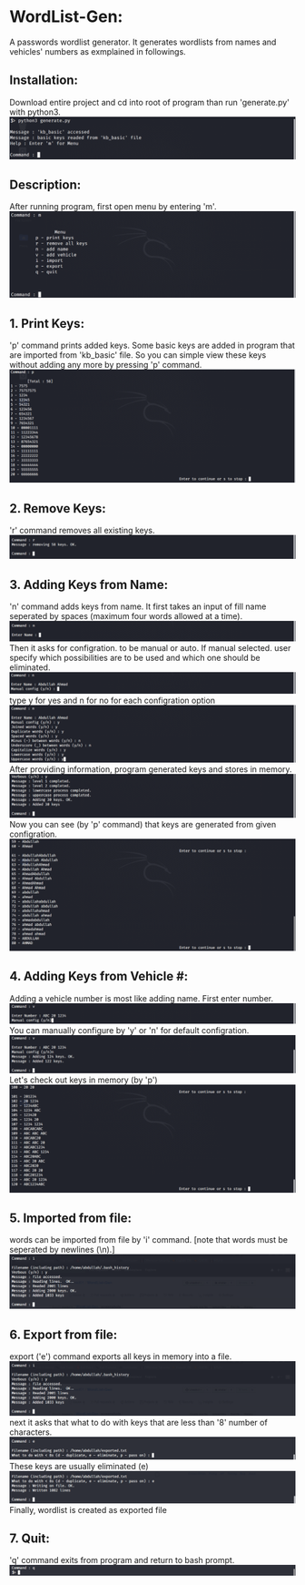 # WordList-Gen:
  A passwords wordlist generator. It generates wordlists from names and vehicles' numbers as exmplained in followings.

## Installation:
  Download entire project and cd into root of program than run 'generate.py' with python3.
  ![Screenshot](screenshots/screenshot_1.png)


## Description:
  After running program, first open menu by entering 'm'.
  ![Screenshot](screenshots/screenshot_2.png)

## 1. Print Keys:
  'p' command prints added keys. Some basic keys are added in program that are imported from 'kb_basic' file. So you can simple view these keys without adding any more by pressing 'p' command.
  ![Screenshot](screenshots/screenshot_3.png)

## 2. Remove Keys:
  'r' command removes all existing keys.
  ![Screenshot](screenshots/screenshot_4.png)

## 3. Adding Keys from Name:
  'n' command adds keys from name. It first takes an input of fill name seperated by spaces (maximum four words allowed at a time).
  ![Screenshot](screenshots/screenshot_5.png)
  Then it asks for configration. to be manual or auto. If manual selected. user specify which possibilities are to be used and which one should be eliminated.
  ![Screenshot](screenshots/screenshot_6.png)
  type y for yes and n for no for each configration option
  ![Screenshot](screenshots/screenshot_7.png)
  After providing information, program generated keys and stores in memory.
  ![Screenshot](screenshots/screenshot_8.png)
  Now you can see (by 'p' command) that keys are generated from given configration.
  ![Screenshot](screenshots/screenshot_10.png)
  
## 4. Adding Keys from Vehicle #:
  Adding a vehicle number is most like adding name. First enter number.
  ![Screenshot](screenshots/screenshot_12.png)
  You can manually configure by 'y' or 'n' for default configration.
  ![Screenshot](screenshots/screenshot_13.png)
  Let's check out keys in memory (by 'p')
  ![Screenshot](screenshots/screenshot_14.png)
  
## 5. Imported from file:
  words can be imported from file by 'i' command. [note that words must be seperated by newlines (\n).]
  ![Screenshot](screenshots/screenshot_16.png)
 
## 6. Export from file:
  export ('e') command exports all keys in memory into a file.
  ![Screenshot](screenshots/screenshot_16.png)
  next it asks that what to do with keys that are less than '8' number of characters.
  ![Screenshot](screenshots/screenshot_17.png)
  These keys are usually eliminated (e)
  ![Screenshot](screenshots/screenshot_18.png)
  Finally, wordlist is created as exported file
  
## 7. Quit:
  'q' command exits from program and return to bash prompt.
  ![Screenshot](screenshots/screenshot_19.png)

